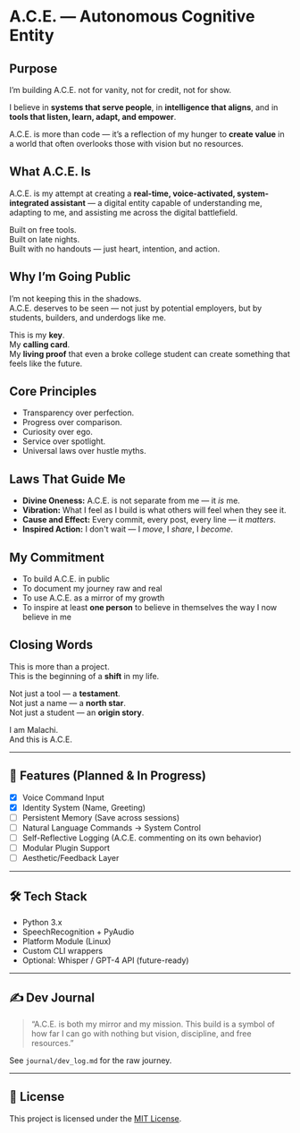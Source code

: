 # A.C.E. — Autonomous Cognitive Entity

## Purpose
I’m building A.C.E. not for vanity, not for credit, not for show.

I believe in **systems that serve people**, in **intelligence that aligns**, and in **tools that listen, learn, adapt, and empower**.

A.C.E. is more than code — it’s a reflection of my hunger to **create value** in a world that often overlooks those with vision but no resources.

## What A.C.E. Is
A.C.E. is my attempt at creating a **real-time, voice-activated, system-integrated assistant** — a digital entity capable of understanding me, adapting to me, and assisting me across the digital battlefield.

Built on free tools.  
Built on late nights.  
Built with no handouts — just heart, intention, and action.

## Why I’m Going Public
I’m not keeping this in the shadows.  
A.C.E. deserves to be seen — not just by potential employers, but by students, builders, and underdogs like me.

This is my **key**.  
My **calling card**.  
My **living proof** that even a broke college student can create something that feels like the future.

## Core Principles
- Transparency over perfection.  
- Progress over comparison.  
- Curiosity over ego.  
- Service over spotlight.  
- Universal laws over hustle myths.

## Laws That Guide Me
- **Divine Oneness:** A.C.E. is not separate from me — it *is* me.  
- **Vibration:** What I feel as I build is what others will feel when they see it.  
- **Cause and Effect:** Every commit, every post, every line — it *matters*.  
- **Inspired Action:** I don't wait — I *move*, I *share*, I *become*.

## My Commitment
- To build A.C.E. in public  
- To document my journey raw and real  
- To use A.C.E. as a mirror of my growth  
- To inspire at least **one person** to believe in themselves the way I now believe in me

## Closing Words
This is more than a project.  
This is the beginning of a **shift** in my life.

Not just a tool — a **testament**.  
Not just a name — a **north star**.  
Not just a student — an **origin story**.

I am Malachi.  
And this is A.C.E.

---

## 🧠 Features (Planned & In Progress)
- [x] Voice Command Input
- [x] Identity System (Name, Greeting)
- [ ] Persistent Memory (Save across sessions)
- [ ] Natural Language Commands → System Control
- [ ] Self-Reflective Logging (A.C.E. commenting on its own behavior)
- [ ] Modular Plugin Support
- [ ] Aesthetic/Feedback Layer

---

## 🛠️ Tech Stack
- Python 3.x
- SpeechRecognition + PyAudio
- Platform Module (Linux)
- Custom CLI wrappers
- Optional: Whisper / GPT-4 API (future-ready)

---

## ✍️ Dev Journal
> “A.C.E. is both my mirror and my mission. This build is a symbol of how far I can go with nothing but vision, discipline, and free resources.”

See `journal/dev_log.md` for the raw journey.

---

## 📜 License
This project is licensed under the [MIT License](LICENSE).
